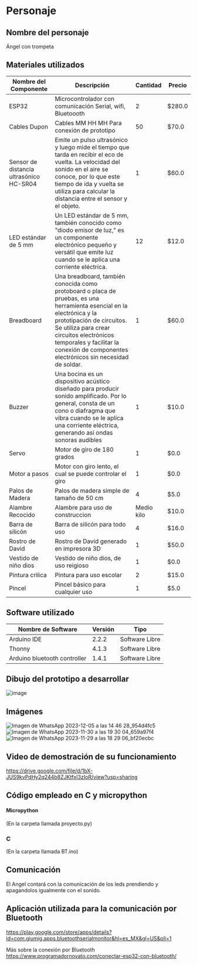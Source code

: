 # Personaje

## Nombre del personaje
 Ángel con trompeta

## Materiales utilizados
|Nombre del Componente|Descripción|Cantidad|Precio|
|-|-|-|-|
|ESP32|Microcontrolador con comunicación Serial, wifi, Bluetoooth|2|$280.0|
|Cables Dupon|Cables MM HH MH Para conexión de prototipo|50|$70.0|
|Sensor de distancia ultrasónico HC-SR04|Emite un pulso ultrasónico y luego mide el tiempo que tarda en recibir el eco de vuelta. La velocidad del sonido en el aire se conoce, por lo que este tiempo de ida y vuelta se utiliza para calcular la distancia entre el sensor y el objeto.|1|$60.0|
|LED estándar de 5 mm|Un LED estándar de 5 mm, también conocido como "diodo emisor de luz," es un componente electrónico pequeño y versátil que emite luz cuando se le aplica una corriente eléctrica.|12|$12.0|
|Breadboard|Una breadboard, también conocida como protoboard o placa de pruebas, es una herramienta esencial en la electrónica y la prototipación de circuitos. Se utiliza para crear circuitos electrónicos temporales y facilitar la conexión de componentes electrónicos sin necesidad de soldar.|1|$60.0|
|Buzzer |Una bocina es un dispositivo acústico diseñado para producir sonido amplificado. Por lo general, consta de un cono o diafragma que vibra cuando se le aplica una corriente eléctrica, generando así ondas sonoras audibles|1|$10.0|
|Servo|Motor de giro de 180 grados|1|$0.0|
|Motor a pasos|Motor con giro lento, el cual se puede controlar el giro|1|$0.0|
|Palos de Madera|Palos de madera simple de tamaño de 50 cm|4|$5.0|
|Alambre Recocido|Alambre para uso de construccion|Medio kilo|$10.0|
|Barra de silicón|Barra de silicón para todo uso|4|$16.0|
|Rostro de David|Rostro de David generado en impresora 3D|1|$50.0|
|Vestido de niño dios|Vestido de niño dios, de uso reigioso|1|$0.0|
|Pintura crilica|Pintura para uso escolar |2|$15.0|
|Pincel|Pincel básico para cualquier uso|1|$5.0|
## Software utilizado
|Nombre de Software|Versión|Tipo|
|-|-|-|
|Arduino IDE|2.2.2|Software Libre|
|Thonny|4.1.3|Software Libre|
|Arduino bluetooth controller|1.4.1|Software Libre|

## Dibujo del prototipo a desarrollar
![image](https://github.com/Brayanpower/ITO-PROYECTO/assets/116902837/04e670e0-6e7a-47aa-84b8-e58e8218fb77)
## Imágenes 
![Imagen de WhatsApp 2023-12-05 a las 14 46 28_954d4fc5](https://github.com/Brayanpower/ITO-PROYECTO/assets/116902837/28284faf-eb13-4c36-9e09-81dbfc121849)
![Imagen de WhatsApp 2023-11-30 a las 19 30 04_659a97f4](https://github.com/Brayanpower/ITO-PROYECTO/assets/116902837/b66e9ae2-4d05-40ae-82bd-55548a1422d0)
![Imagen de WhatsApp 2023-11-29 a las 18 29 06_bf20ecbc](https://github.com/Brayanpower/ITO-PROYECTO/assets/116902837/d96bfd64-4460-4fd0-a595-90b70754672e)

## Video de demostración de su funcionamiento
https://drive.google.com/file/d/1bX-JUS9kvPdHy2q244b8ZJKtfxI3zIoR/view?usp=sharing

## Código empleado en C y micropython

#### Micropython
(En la carpeta llamada proyecto.py)
### C
 
(En la carpeta llamada BT.ino)


## Comunicación 
El Angel contará con la comunicación de los leds prendiendo y apagandolos igualmente con el sonido.

## Aplicación utilizada para la comunicación por Bluetooth 
https://play.google.com/store/apps/details?id=com.giumig.apps.bluetoothserialmonitor&hl=es_MX&gl=US&pli=1

Más sobre la conexión por Bluetooth 
https://www.programadornovato.com/conectar-esp32-con-bluetooth/

